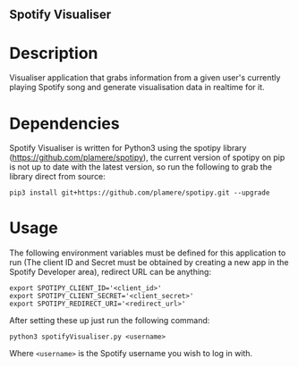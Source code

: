 Spotify Visualiser
---
# Description
Visualiser application that grabs information from a given user's currently playing Spotify song and generate visualisation data in realtime for it.

# Dependencies
Spotify Visualiser is written for Python3 using the spotipy library (https://github.com/plamere/spotipy), the current version of spotipy on pip is not up to date with the latest version, so run the following to grab the library direct from source:

`pip3 install git+https://github.com/plamere/spotipy.git --upgrade`

# Usage 
The following environment variables must be defined for this application to run (The client ID and Secret must be obtained by creating a new app in the Spotify Developer area), redirect URL can be anything:

```
export SPOTIPY_CLIENT_ID='<client_id>'
export SPOTIPY_CLIENT_SECRET='<client_secret>'
export SPOTIPY_REDIRECT_URI='<redirect_url>'
```

After setting these up just run the following command:

`python3 spotifyVisualiser.py <username>`

Where `<username>` is the Spotify username you wish to log in with.